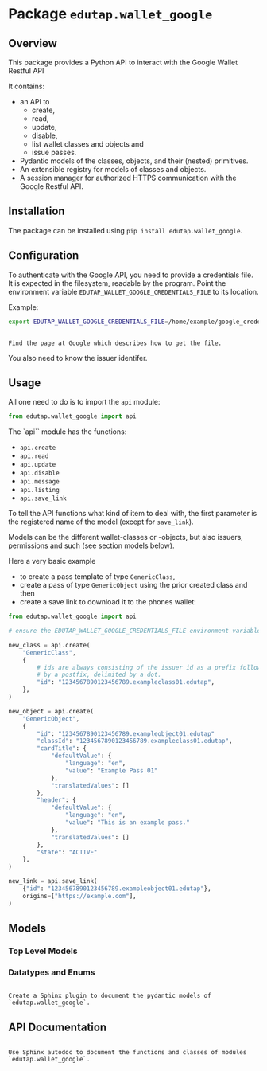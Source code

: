 # Package `edutap.wallet_google`

## Overview

This package provides a Python API to interact with the Google Wallet Restful API

It contains:

- an API to
   - create,
   - read,
   - update,
   - disable,
   - list
  wallet classes and objects
  and
  - issue passes.
- Pydantic models of the classes, objects, and their (nested) primitives.
- An extensible registry for models of classes and objects.
- A session manager for authorized HTTPS communication with the Google Restful API.

## Installation

The package can be installed using `pip install edutap.wallet_google`.

## Configuration

To authenticate with the Google API, you need to provide a credentials file.
It is expected in the filesystem, readable by the program.
Point the environment variable `EDUTAP_WALLET_GOOGLE_CREDENTIALS_FILE` to its location.

Example:

```bash
export EDUTAP_WALLET_GOOGLE_CREDENTIALS_FILE=/home/example/google_credential_file.json
```

```{todo}

Find the page at Google which describes how to get the file.

```

You also need to know the issuer identifer.

## Usage

All one need to do is to import the `api` module:

```python
from edutap.wallet_google import api
```

The `api`` module has the functions:

- `api.create`
- `api.read`
- `api.update`
- `api.disable`
- `api.message`
- `api.listing`
- `api.save_link`

To tell the API functions what kind of item to deal with, the first parameter is the registered name of the model (except for `save_link`).

Models can be the different wallet-classes or -objects, but also issuers, permissions and such (see section models below).

Here a very basic example
- to create a pass template of type `GenericClass`,
- create a pass of type `GenericObject` using the prior created class and then
- create a save link to download it to the phones wallet:

```python
from edutap.wallet_google import api

# ensure the EDUTAP_WALLET_GOOGLE_CREDENTIALS_FILE environment variable is set!

new_class = api.create(
    "GenericClass",
    {
        # ids are always consisting of the issuer id as a prefix followed
        # by a postfix, delimited by a dot.
        "id": "1234567890123456789.exampleclass01.edutap",
    },
)

new_object = api.create(
    "GenericObject",
    {
        "id": "1234567890123456789.exampleobject01.edutap"
        "classId": "1234567890123456789.exampleclass01.edutap",
        "cardTitle": {
            "defaultValue": {
                "language": "en",
                "value": "Example Pass 01"
            },
            "translatedValues": []
        },
        "header": {
            "defaultValue": {
                "language": "en",
                "value": "This is an example pass."
            },
            "translatedValues": []
        },
        "state": "ACTIVE"
    },
)

new_link = api.save_link(
    {"id": "1234567890123456789.exampleobject01.edutap"},
    origins=["https://example.com"],
)
```

## Models

### Top Level Models

### Datatypes and Enums

```{todo}

Create a Sphinx plugin to document the pydantic models of `edutap.wallet_google`.

```

## API Documentation

```{todo}

Use Sphinx autodoc to document the functions and classes of modules `edutap.wallet_google`.

```


